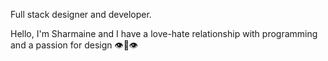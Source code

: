 Full stack designer and developer.


Hello, I'm Sharmaine and I have a love-hate relationship with programming and a passion for design 👁👄👁



<!---
shaminmin/shaminmin is a ✨ special ✨ repository because its `README.md` (this file) appears on your GitHub profile.
You can click the Preview link to take a look at your changes.
--->
